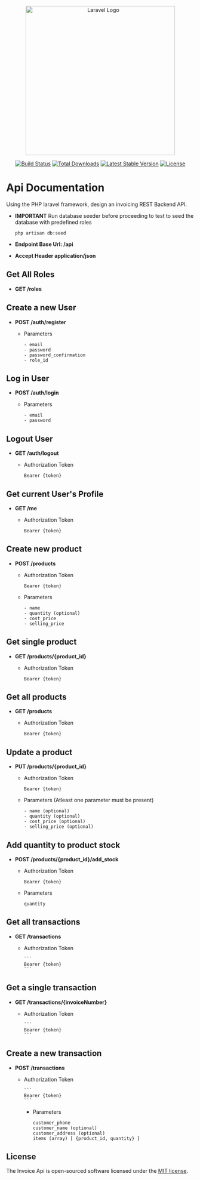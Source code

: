 <p align="center"><a href="https://laravel.com" target="_blank"><img src="https://raw.githubusercontent.com/laravel/art/master/logo-lockup/5%20SVG/2%20CMYK/1%20Full%20Color/laravel-logolockup-cmyk-red.svg" width="400" alt="Laravel Logo"></a></p>

<p align="center">
<a href="https://github.com/laravel/framework/actions"><img src="https://github.com/laravel/framework/workflows/tests/badge.svg" alt="Build Status"></a>
<a href="https://packagist.org/packages/laravel/framework"><img src="https://img.shields.io/packagist/dt/laravel/framework" alt="Total Downloads"></a>
<a href="https://packagist.org/packages/laravel/framework"><img src="https://img.shields.io/packagist/v/laravel/framework" alt="Latest Stable Version"></a>
<a href="https://packagist.org/packages/laravel/framework"><img src="https://img.shields.io/packagist/l/laravel/framework" alt="License"></a>
</p>

# Api Documentation

Using the PHP laravel framework, design an invoicing REST Backend
API.

-   **IMPORTANT**
    Run database seeder before proceeding to test to seed the database with predefined roles

    ```
    php artisan db:seed
    ```

-   **Endpoint Base Url: /api**

-   **Accept Header application/json**

## Get All Roles

-   **GET /roles**

## Create a new User

-   **POST /auth/register**

    -   Parameters

        ```
        - email
        - password
        - password_confirmation
        - role_id
        ```

## Log in User

-   **POST /auth/login**

    -   Parameters

        ```
        - email
        - password
        ```

## Logout User

-   **GET /auth/logout**

    -   Authorization Token

        ```
        Bearer {token}
        ```

## Get current User's Profile

-   **GET /me**

    -   Authorization Token

        ```
        Bearer {token}
        ```

## Create new product

-   **POST /products**

    -   Authorization Token

        ```
        Bearer {token}
        ```

    -   Parameters

        ```
        - name
        - quantity (optional)
        - cost_price
        - selling_price
        ```

## Get single product

-   **GET /products/{product_id}**

    -   Authorization Token

        ```
        Bearer {token}
        ```

## Get all products

-   **GET /products**

    -   Authorization Token

        ```
        Bearer {token}
        ```

## Update a product

-   **PUT /products/{product_id}**

    -   Authorization Token

        ```
        Bearer {token}
        ```

    -   Parameters (Atleast one parameter must be present)

        ```
        - name (optional)
        - quantity (optional)
        - cost_price (optional)
        - selling_price (optional)
        ```

## Add quantity to product stock

-   **POST /products/{product_id}/add_stock**

    -   Authorization Token

        ```
        Bearer {token}
        ```

    -   Parameters

        ```
        quantity
        ```

## Get all transactions

-   **GET /transactions**

    -   Authorization Token

            ```
            Bearer {token}
            ```

## Get a single transaction

-   **GET /transactions/{invoiceNumber}**

    -   Authorization Token

            ```
            Bearer {token}
            ```

## Create a new transaction

-   **POST /transactions**

    -   Authorization Token

            ```
            Bearer {token}
            ```

        -   Parameters

            ```
            customer_phone
            customer_name (optional)
            customer_address (optional)
            items (array) [ {product_id, quantity} ]
            ```

## License

The Invoice Api is open-sourced software licensed under the [MIT license](https://opensource.org/licenses/MIT).

